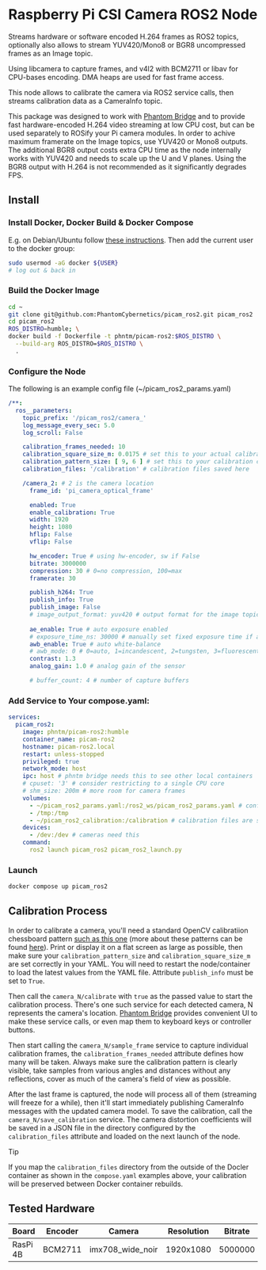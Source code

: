 # Raspberry Pi CSI Camera ROS2 Node

Streams hardware or software encoded H.264 frames as ROS2 topics, optionally also allows to stream YUV420/Mono8 or BGR8 uncompressed frames as an Image topic.

Using libcamera to capture frames, and v4l2 with BCM2711 or libav for CPU-bases encoding. DMA heaps are used for fast frame access.

This node allows to calibrate the camera via ROS2 service calls, then streams calibration data as a CameraInfo topic.

This package was designed to work with [Phantom Bridge](https://github.com/PhantomCybernetics/phntm_bridge) and to provide fast hardware-encoded H.264 video streaming at low CPU cost, but can be used separately to ROSify your Pi camera modules. In order to achive maximum framerate on the Image topics, use YUV420 or Mono8 outputs. The additional BGR8 output costs extra CPU time as the node internally works with YUV420 and needs to scale up the U and V planes. Using the BGR8 output with H.264 is not recommended as it significantly degrades FPS.

## Install

### Install Docker, Docker Build & Docker Compose

E.g. on Debian/Ubuntu follow [these instructions](https://docs.docker.com/engine/install/debian/). Then add the current user to the docker group:
```bash
sudo usermod -aG docker ${USER}
# log out & back in
```

### Build the Docker Image
```bash
cd ~
git clone git@github.com:PhantomCybernetics/picam_ros2.git picam_ros2
cd picam_ros2
ROS_DISTRO=humble; \
docker build -f Dockerfile -t phntm/picam-ros2:$ROS_DISTRO \
  --build-arg ROS_DISTRO=$ROS_DISTRO \
  .
```

### Configure the Node
The following is an example config file (~/picam_ros2_params.yaml)
```yaml
/**:
  ros__parameters:
    topic_prefix: '/picam_ros2/camera_'
    log_message_every_sec: 5.0
    log_scroll: False

    calibration_frames_needed: 10
    calibration_square_size_m: 0.0175 # set this to your actual calibration square dimension!
    calibration_pattern_size: [ 9, 6 ] # set this to your calibration chessboard size!
    calibration_files: '/calibration' # calibration files saved here

    /camera_2: # 2 is the camera location
      frame_id: 'pi_camera_optical_frame'

      enabled: True
      enable_calibration: True
      width: 1920
      height: 1080
      hflip: False
      vflip: False

      hw_encoder: True # using hw-encoder, sw if False
      bitrate: 3000000
      compression: 30 # 0=no compression, 100=max
      framerate: 30

      publish_h264: True
      publish_info: True
      publish_image: False
      # image_output_format: yuv420 # output format for the image topic (yuv420, mono8 or bgr8)
      
      ae_enable: True # auto exposure enabled
      # exposure_time_ns: 30000 # manually set fixed exposure time if ae_enable=False
      awb_enable: True # auto white-balance 
      # awb_mode: 0 # 0=auto, 1=incandescent, 2=tungsten, 3=fluorescent, 4=indoor, 5=daylight, 6=cloudy
      contrast: 1.3
      analog_gain: 1.0 # analog gain of the sensor

      # buffer_count: 4 # number of capture buffers
```

### Add Service to Your compose.yaml:
```yaml
services:
  picam_ros2:
    image: phntm/picam-ros2:humble
    container_name: picam-ros2
    hostname: picam-ros2.local
    restart: unless-stopped
    privileged: true
    network_mode: host
    ipc: host # phntm bridge needs this to see other local containers
    # cpuset: '3' # consider restricting to a single CPU core
    # shm_size: 200m # more room for camera frames
    volumes:
      - ~/picam_ros2_params.yaml:/ros2_ws/picam_ros2_params.yaml # config goes here
      - /tmp:/tmp
      - ~/picam_ros2_calibration:/calibration # calibration files are stored here
    devices:
      - /dev:/dev # cameras need this
    command:
      ros2 launch picam_ros2 picam_ros2_launch.py
```

### Launch
```bash
docker compose up picam_ros2
```

## Calibration Process

In order to calibrate a camera, you'll need a standard OpenCV calibratiion chessboard pattern [such as this one](https://raw.githubusercontent.com/opencv/opencv/refs/heads/4.x/doc/pattern.png) (more about these patterns can be found [here](https://docs.opencv.org/4.x/da/d0d/tutorial_camera_calibration_pattern.html)). Print or display it on a flat screen as large as possible, then make sure your `calibration_pattern_size` and `calibration_square_size_m` are set correctly in your YAML. You will need to restart the node/container to load the latest values from the YAML file. Attribute `publish_info` must be set to `True`.

Then call the `camera_N/calibrate` with `true` as the passed value to start the calibration process. There's one such service for each detected camera, N represents the camera's location. [Phantom Bridge](https://github.com/PhantomCybernetics/phntm_bridge) provides convenient UI to make these service calls, or even map them to keyboard keys or controller buttons.

Then start calling the `camera_N/sample_frame` service to capture individual calibration frames, the `calibration_frames_needed` attribute defines how many will be taken. Always make sure the calibration pattern is clearly visible, take samples from various angles and distances without any reflections, cover as much of the camera's field of view as possible.

After the last frame is captured, the node will process all of them (streaming will freeze for a while), then it'll start immediately publishing CameraInfo messages with the updated camera model. To save the calibration, call the `camera_N/save_calibration` service. The camera distortion coefficients will be saved in a JSON file in the directory configured by the `calibration_files` attribute and loaded on the next launch of the node. 

> [!TIP]
> If you map the `calibration_files` directory from the outside of the Docler container as shown in the `compose.yaml` examples above, your calibration will be preserved between Docker container rebuilds.

## Tested Hardware

| Board    | Encoder   | Camera           | Resolution | Bitrate | FPS  |
| -------- | --------- | ---------------- | ---------- | ------- | ---- |
| RasPi 4B | BCM2711   | imx708_wide_noir | 1920x1080  | 5000000 | 30   |
